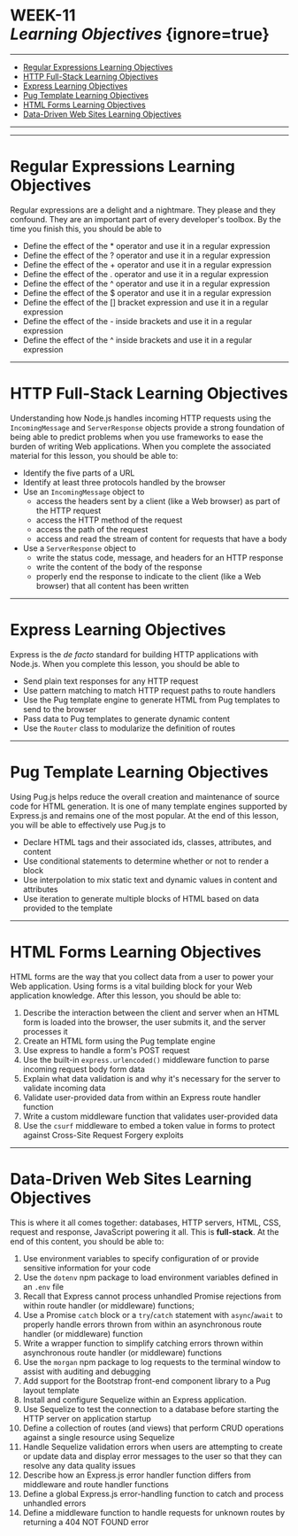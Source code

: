# WEEK-11 <br>*Learning Objectives* {ignore=true}
________________________________________________________________________________
<!-- @import "[TOC]" {cmd="toc" depthFrom=1 depthTo=2 orderedList=false} -->

<!-- code_chunk_output -->

- [Regular Expressions Learning Objectives](#regular-expressions-learning-objectives)
- [HTTP Full-Stack Learning Objectives](#http-full-stack-learning-objectives)
- [Express Learning Objectives](#express-learning-objectives)
- [Pug Template Learning Objectives](#pug-template-learning-objectives)
- [HTML Forms Learning Objectives](#html-forms-learning-objectives)
- [Data-Driven Web Sites Learning Objectives](#data-driven-web-sites-learning-objectives)

<!-- /code_chunk_output -->
________________________________________________________________________________
________________________________________________________________________________
# Regular Expressions Learning Objectives

Regular expressions are a delight and a nightmare. They please and they
confound. They are an important part of every developer's toolbox. By the time
you finish this, you should be able to

* Define the effect of the * operator and use it in a regular expression
* Define the effect of the ? operator and use it in a regular expression
* Define the effect of the + operator and use it in a regular expression
* Define the effect of the . operator and use it in a regular expression
* Define the effect of the ^ operator and use it in a regular expression
* Define the effect of the $ operator and use it in a regular expression
* Define the effect of the [] bracket expression and use it in a regular
  expression
* Define the effect of the - inside brackets and use it in a regular expression
* Define the effect of the ^ inside brackets and use it in a regular expression

________________________________________________________________________________
# HTTP Full-Stack Learning Objectives

Understanding how Node.js handles incoming HTTP requests using the
`IncomingMessage` and `ServerResponse` objects provide a strong foundation of
being able to predict problems when you use frameworks to ease the burden of
writing Web applications. When you complete the associated material for this
lesson, you should be able to:

* Identify the five parts of a URL
* Identify at least three protocols handled by the browser
* Use an `IncomingMessage` object to
  * access the headers sent by a client (like a Web browser) as part of the HTTP
    request
  * access the HTTP method of the request
  * access the path of the request
  * access and read the stream of content for requests that have a body
* Use a `ServerResponse` object to
  * write the status code, message, and headers for an HTTP response
  * write the content of the body of the response
  * properly end the response to indicate to the client (like a Web browser)
    that all content has been written

________________________________________________________________________________
# Express Learning Objectives

Express is the _de facto_ standard for building HTTP applications with Node.js.
When you complete this lesson, you should be able to

* Send plain text responses for any HTTP request
* Use pattern matching to match HTTP request paths to route handlers
* Use the Pug template engine to generate HTML from Pug templates to send to the
  browser
* Pass data to Pug templates to generate dynamic content
* Use the `Router` class to modularize the definition of routes

________________________________________________________________________________
# Pug Template Learning Objectives

Using Pug.js helps reduce the overall creation and maintenance of source code
for HTML generation. It is one of many template engines supported by Express.js
and remains one of the most popular. At the end of this lesson, you will be able
to effectively use Pug.js to

* Declare HTML tags and their associated ids, classes, attributes, and content
* Use conditional statements to determine whether or not to render a block
* Use interpolation to mix static text and dynamic values in content and
  attributes
* Use iteration to generate multiple blocks of HTML based on data provided to
  the template

________________________________________________________________________________
# HTML Forms Learning Objectives

HTML forms are the way that you collect data from a user to power your Web
application. Using forms is a vital building block for your Web application
knowledge. After this lesson, you should be able to:

1. Describe the interaction between the client and server when an HTML form is
   loaded into the browser, the user submits it, and the server processes it
2. Create an HTML form using the Pug template engine
3. Use express to handle a form's POST request
4. Use the built-in `express.urlencoded()` middleware function to parse incoming
   request body form data
5. Explain what data validation is and why it's necessary for the server to
   validate incoming data
6. Validate user-provided data from within an Express route handler function
7. Write a custom middleware function that validates user-provided data
8. Use the `csurf` middleware to embed a token value in forms to protect against
   Cross-Site Request Forgery exploits

________________________________________________________________________________
# Data-Driven Web Sites Learning Objectives

This is where it all comes together: databases, HTTP servers, HTML, CSS, request
and response, JavaScript powering it all. This is **full-stack**. At the end of
this content, you should be able to:

1. Use environment variables to specify configuration of or provide sensitive
   information for your code
2. Use the `dotenv` npm package to load environment variables defined in an
   `.env` file
3. Recall that Express cannot process unhandled Promise rejections from
   within route handler (or middleware) functions;
4. Use a Promise `catch` block or a `try`/`catch` statement with `async`/`await`
   to properly handle errors thrown from within an asynchronous route handler
   (or middleware) function
5. Write a wrapper function to simplify catching errors thrown within
   asynchronous route handler (or middleware) functions
6. Use the `morgan` npm package to log requests to the terminal window to assist
   with auditing and debugging
7. Add support for the Bootstrap front-end component library to a Pug layout
   template
8. Install and configure Sequelize within an Express application.
9. Use Sequelize to test the connection to a database before starting the HTTP
   server on application startup
10. Define a collection of routes (and views) that perform CRUD operations
    against a single resource using Sequelize
11. Handle Sequelize validation errors when users are attempting to create or
    update data and display error messages to the user so that they can resolve
    any data quality issues
12. Describe how an Express.js error handler function differs from middleware
    and route handler functions
13. Define a global Express.js error-handling function to catch and process
    unhandled errors
14. Define a middleware function to handle requests for unknown routes by
    returning a 404 NOT FOUND error
